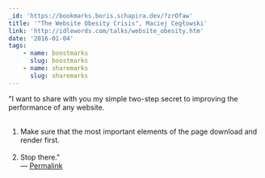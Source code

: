 ```yaml
---
_id: 'https://bookmarks.boris.schapira.dev/?zrOfaw'
title: '"The Website Obesity Crisis", Maciej Cegłowski'
link: 'http://idlewords.com/talks/website_obesity.htm'
date: '2016-01-04'
tags:
    - name: boostmarks
      slug: boostmarks
    - name: sharemarks
      slug: sharemarks
---
```


&quot;I want to share with you my simple two-step secret to improving the
performance of any website.<br /> <br />

1. Make sure that the most important elements of the page download and render
   first.<br /> <br />
2. Stop there.&quot; <br>&#8212;
   <a href="https://bookmarks.boris.schapira.dev/?zrOfaw" title="Permalink">Permalink</a>
